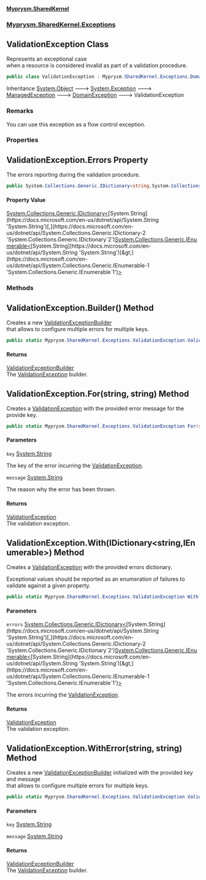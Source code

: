 #### [Myprysm.SharedKernel](index.md 'index')
### [Myprysm.SharedKernel.Exceptions](index.md#Myprysm.SharedKernel.Exceptions 'Myprysm.SharedKernel.Exceptions')

## ValidationException Class

Represents an exceptional case  
when a resource is considered invalid as part of a validation procedure.

```csharp
public class ValidationException : Myprysm.SharedKernel.Exceptions.DomainException
```

Inheritance [System.Object](https://docs.microsoft.com/en-us/dotnet/api/System.Object 'System.Object') &#129106; [System.Exception](https://docs.microsoft.com/en-us/dotnet/api/System.Exception 'System.Exception') &#129106; [ManagedException](Myprysm.SharedKernel.Exceptions.ManagedException.md 'Myprysm.SharedKernel.Exceptions.ManagedException') &#129106; [DomainException](Myprysm.SharedKernel.Exceptions.DomainException.md 'Myprysm.SharedKernel.Exceptions.DomainException') &#129106; ValidationException

### Remarks
You can use this exception as a flow control exception.
### Properties

<a name='Myprysm.SharedKernel.Exceptions.ValidationException.Errors'></a>

## ValidationException.Errors Property

The errors reporting during the validation procedure.

```csharp
public System.Collections.Generic.IDictionary<string,System.Collections.Generic.IEnumerable<string>> Errors { get; }
```

#### Property Value
[System.Collections.Generic.IDictionary&lt;](https://docs.microsoft.com/en-us/dotnet/api/System.Collections.Generic.IDictionary-2 'System.Collections.Generic.IDictionary`2')[System.String](https://docs.microsoft.com/en-us/dotnet/api/System.String 'System.String')[,](https://docs.microsoft.com/en-us/dotnet/api/System.Collections.Generic.IDictionary-2 'System.Collections.Generic.IDictionary`2')[System.Collections.Generic.IEnumerable&lt;](https://docs.microsoft.com/en-us/dotnet/api/System.Collections.Generic.IEnumerable-1 'System.Collections.Generic.IEnumerable`1')[System.String](https://docs.microsoft.com/en-us/dotnet/api/System.String 'System.String')[&gt;](https://docs.microsoft.com/en-us/dotnet/api/System.Collections.Generic.IEnumerable-1 'System.Collections.Generic.IEnumerable`1')[&gt;](https://docs.microsoft.com/en-us/dotnet/api/System.Collections.Generic.IDictionary-2 'System.Collections.Generic.IDictionary`2')
### Methods

<a name='Myprysm.SharedKernel.Exceptions.ValidationException.Builder()'></a>

## ValidationException.Builder() Method

Creates a new [ValidationExceptionBuilder](Myprysm.SharedKernel.Exceptions.ValidationException.ValidationExceptionBuilder.md 'Myprysm.SharedKernel.Exceptions.ValidationException.ValidationExceptionBuilder')  
that allows to configure multiple errors for multiple keys.

```csharp
public static Myprysm.SharedKernel.Exceptions.ValidationException.ValidationExceptionBuilder Builder();
```

#### Returns
[ValidationExceptionBuilder](Myprysm.SharedKernel.Exceptions.ValidationException.ValidationExceptionBuilder.md 'Myprysm.SharedKernel.Exceptions.ValidationException.ValidationExceptionBuilder')  
The [ValidationException](Myprysm.SharedKernel.Exceptions.ValidationException.md 'Myprysm.SharedKernel.Exceptions.ValidationException') builder.

<a name='Myprysm.SharedKernel.Exceptions.ValidationException.For(string,string)'></a>

## ValidationException.For(string, string) Method

Creates a [ValidationException](Myprysm.SharedKernel.Exceptions.ValidationException.md 'Myprysm.SharedKernel.Exceptions.ValidationException') with the provided error message for the provide key.

```csharp
public static Myprysm.SharedKernel.Exceptions.ValidationException For(string key, string message);
```
#### Parameters

<a name='Myprysm.SharedKernel.Exceptions.ValidationException.For(string,string).key'></a>

`key` [System.String](https://docs.microsoft.com/en-us/dotnet/api/System.String 'System.String')

The key of the error incurring the [ValidationException](Myprysm.SharedKernel.Exceptions.ValidationException.md 'Myprysm.SharedKernel.Exceptions.ValidationException').

<a name='Myprysm.SharedKernel.Exceptions.ValidationException.For(string,string).message'></a>

`message` [System.String](https://docs.microsoft.com/en-us/dotnet/api/System.String 'System.String')

The reason why the error has been thrown.

#### Returns
[ValidationException](Myprysm.SharedKernel.Exceptions.ValidationException.md 'Myprysm.SharedKernel.Exceptions.ValidationException')  
The validation exception.

<a name='Myprysm.SharedKernel.Exceptions.ValidationException.With(System.Collections.Generic.IDictionary_string,System.Collections.Generic.IEnumerable_string__)'></a>

## ValidationException.With(IDictionary<string,IEnumerable<string>>) Method

Creates a [ValidationException](Myprysm.SharedKernel.Exceptions.ValidationException.md 'Myprysm.SharedKernel.Exceptions.ValidationException') with the provided errors dictionary.  
  
Exceptional values should be reported as an enumeration of failures to validate against a given property.

```csharp
public static Myprysm.SharedKernel.Exceptions.ValidationException With(System.Collections.Generic.IDictionary<string,System.Collections.Generic.IEnumerable<string>> errors);
```
#### Parameters

<a name='Myprysm.SharedKernel.Exceptions.ValidationException.With(System.Collections.Generic.IDictionary_string,System.Collections.Generic.IEnumerable_string__).errors'></a>

`errors` [System.Collections.Generic.IDictionary&lt;](https://docs.microsoft.com/en-us/dotnet/api/System.Collections.Generic.IDictionary-2 'System.Collections.Generic.IDictionary`2')[System.String](https://docs.microsoft.com/en-us/dotnet/api/System.String 'System.String')[,](https://docs.microsoft.com/en-us/dotnet/api/System.Collections.Generic.IDictionary-2 'System.Collections.Generic.IDictionary`2')[System.Collections.Generic.IEnumerable&lt;](https://docs.microsoft.com/en-us/dotnet/api/System.Collections.Generic.IEnumerable-1 'System.Collections.Generic.IEnumerable`1')[System.String](https://docs.microsoft.com/en-us/dotnet/api/System.String 'System.String')[&gt;](https://docs.microsoft.com/en-us/dotnet/api/System.Collections.Generic.IEnumerable-1 'System.Collections.Generic.IEnumerable`1')[&gt;](https://docs.microsoft.com/en-us/dotnet/api/System.Collections.Generic.IDictionary-2 'System.Collections.Generic.IDictionary`2')

The errors incurring the [ValidationException](Myprysm.SharedKernel.Exceptions.ValidationException.md 'Myprysm.SharedKernel.Exceptions.ValidationException').

#### Returns
[ValidationException](Myprysm.SharedKernel.Exceptions.ValidationException.md 'Myprysm.SharedKernel.Exceptions.ValidationException')  
The validation exception.

<a name='Myprysm.SharedKernel.Exceptions.ValidationException.WithError(string,string)'></a>

## ValidationException.WithError(string, string) Method

Creates a new [ValidationExceptionBuilder](Myprysm.SharedKernel.Exceptions.ValidationException.ValidationExceptionBuilder.md 'Myprysm.SharedKernel.Exceptions.ValidationException.ValidationExceptionBuilder') initialized with the provided key and message  
that allows to configure multiple errors for multiple keys.

```csharp
public static Myprysm.SharedKernel.Exceptions.ValidationException.ValidationExceptionBuilder WithError(string key, string message);
```
#### Parameters

<a name='Myprysm.SharedKernel.Exceptions.ValidationException.WithError(string,string).key'></a>

`key` [System.String](https://docs.microsoft.com/en-us/dotnet/api/System.String 'System.String')

<a name='Myprysm.SharedKernel.Exceptions.ValidationException.WithError(string,string).message'></a>

`message` [System.String](https://docs.microsoft.com/en-us/dotnet/api/System.String 'System.String')

#### Returns
[ValidationExceptionBuilder](Myprysm.SharedKernel.Exceptions.ValidationException.ValidationExceptionBuilder.md 'Myprysm.SharedKernel.Exceptions.ValidationException.ValidationExceptionBuilder')  
The [ValidationException](Myprysm.SharedKernel.Exceptions.ValidationException.md 'Myprysm.SharedKernel.Exceptions.ValidationException') builder.